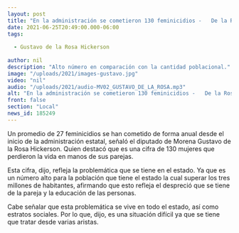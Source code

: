 ```yaml
---
layout: post
title: "En la administración se cometieron 130 feminicidios -   De la Rosa"
date: 2021-06-25T20:49:00.000-06:00
tags:
  
  - Gustavo de la Rosa Hickerson
  
author: nil
description: "Alto número en comparación con la cantidad poblacional."
image: "/uploads/2021/images-gustavo.jpg"
video: "nil"
audio: "/uploads/2021/audio-MV02_GUSTAVO_DE_LA_ROSA.mp3"
alt: "En la administración se cometieron 130 feminicidios -   De la Rosa"
front: false
section: "Local"
news_id: 185249
---
```


Un promedio de 27 feminicidios se han cometido de forma anual desde el inicio de la administración estatal, señaló el diputado de Morena Gustavo de la Rosa Hickerson. Quien destacó que es una cifra de 130 mujeres que perdieron la vida en manos de sus parejas. 

Esta cifra, dijo, refleja la problemática que se tiene en el estado. Ya que es un número alto para la población que tiene el estado la cual superar los tres millones de habitantes, afirmando que esto refleja el despreció que se tiene de la pareja y la educación de las personas.

Cabe señalar que esta problemática se vive en todo el estado, así como estratos sociales. Por lo que, dijo, es una situación difícil ya que se tiene que tratar desde varias aristas.
